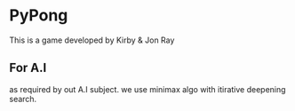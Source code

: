 # PyPong
This is a game developed by Kirby & Jon Ray

## For A.I
as required by out A.I subject. we use minimax algo with itirative deepening search.
